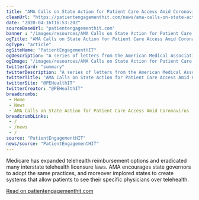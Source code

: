 ```yaml
--- 
title: "AMA Calls on State Action for Patient Care Access Amid Coronavirus"
cleanUrl: "https://patientengagementhit.com/news/ama-calls-on-state-action-for-patient-care-access-amid-coronavirus"
date: "2020-04-16T16:53:20Z"
sourceBaseUrl: "patientengagementhit.com"
banner : "/images/resources/AMA Calls on State Action for Patient Care Access Amid Coronavirus.png"
ogTitle: "AMA Calls on State Action for Patient Care Access Amid Coronavirus"
ogType: "article"
ogSiteName: "PatientEngagementHIT"
ogDescription: "A series of letters from the American Medical Association call on state legislators to create payer policies that address patient care access challenges and barriers during and after coronavirus."
ogImage: "/images/resources/AMA Calls on State Action for Patient Care Access Amid Coronavirus.png"
twitterCard: "summary"
twitterDescription: "A series of letters from the American Medical Association call on state legislators to create payer policies that address patient care access challenges and barriers during and after coronavirus."
twitterTitle: "AMA Calls on State Action for Patient Care Access Amid Coronavirus"
twitterSite: "@PEHealthIT"
twitterCreator: "@PEHealthIT"
breadcrumbs:
 - Home
 - News
 - AMA Calls on State Action for Patient Care Access Amid Coronavirus
breadcrumbLinks:
 - / 
 - /news
 - / 
source: "PatientEngagementHIT"
news/source: "PatientEngagementHIT"
---
```

Medicare has expanded telehealth reimbursement options and eradicated many interstate telehealth licensure laws. AMA encourages state governors to adopt the same practices, and moreover implored states to create systems that allow patients to see their specific physicians over telehealth.  
  
[Read on patientengagementhit.com](https://patientengagementhit.com/news/ama-calls-on-state-action-for-patient-care-access-amid-coronavirus)
